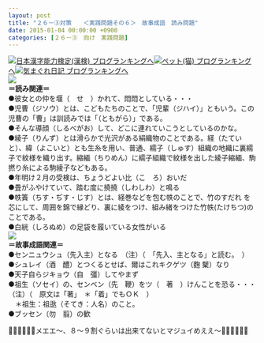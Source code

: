 ```yaml
---
layout: post
title: "２６－③対策　　＜実践問題その６＞　故事成語　読み問題"
date: 2015-01-04 00:00:00 +0900
categories: [２６－③　向け　実践問題]
---
```


[![](/syuusyuu9701/assets/images/２６－③対策-＜実践問題その６＞-故事成語-読み問題-br_c_3028_1.gif)](http://blog.with2.net/link.php?1659096:3028 "日本漢字能力検定(漢検) ブログランキングへ")[日本漢字能力検定(漢検) ブログランキングへ](http://blog.with2.net/link.php?1659096:3028)[![](/syuusyuu9701/assets/images/２６－③対策-＜実践問題その６＞-故事成語-読み問題-br_c_1348_1.gif)](http://blog.with2.net/link.php?1659096:1348 "ペット(猫) ブログランキングへ")[ペット(猫) ブログランキングへ](http://blog.with2.net/link.php?1659096:1348)[![](/syuusyuu9701/assets/images/２６－③対策-＜実践問題その６＞-故事成語-読み問題-br_c_9257_1.gif)](http://blog.with2.net/link.php?1659096:9257 "気まぐれ日記 ブログランキングへ")[気まぐれ日記 ブログランキングへ](http://blog.with2.net/link.php?1659096:9257)  
![](/syuusyuu9701/assets/images/２６－③対策-＜実践問題その６＞-故事成語-読み問題-3c2a80f61216e53feb2adcd70a0c0c20.jpg)  
**＝読み関連＝**  
●彼女との仲を堰（　せ　）かれて、悶悶としている・・・  
●児曹（ジソウ）とは、こどもたちのことで、「児輩（ジハイ）」ともいう。この児曹の「曹」は訓読みでは「（ともがら）」である。  
●そんな導顔（しるべがお）して、どこに連れていこうとしているのかな。  
●綾子（りんず）とは滑らかで光沢がある絹織物のことである。経（たていと）、緯（よこいと）とも生糸を用い、普通、繻子（しゅす）組織の地織に裏繻子で紋様を織り出す。縮緬（ちりめん）に繻子組織で紋様を出した綾子縮緬、駒撚り糸による駒綾子などもある。   
●年明け２月の受検は、ちょうどよい比（こ　ろ）おいだ  
●畳がふやけていて、踏む度に撓撓（しわしわ）と鳴る  
●帙簀（ちす・ぢす・じす）とは、経巻などを包む帙のことで、竹のすだれ を芯にして、周囲を錦で縁どり、裏に綾をつけ、組み緒をつけた竹帙(たけちつ)のことである。   
●白絖（しろぬめ）の足袋を履いている女性がいる  
![](/syuusyuu9701/assets/images/２６－③対策-＜実践問題その６＞-故事成語-読み問題-ddad980c6312cb1194ec624290ca276c.jpg)  
**＝故事成語関連＝**  
●センニュウシュ（先入主）となる　（注）（　「先入、主となる」と読む。　）  
●シュレイ（酒　醴）とつくるとせば、爾はこれキクゲツ（麴 櫱）なり  
●天子自らジキョウ（自　彊）してやまず  
●祖生（ソセイ）の、センベン（先　鞭）をツ（　著　）けんことを恐る・・・（注）（　原文は「著」　＊「着」でもＯＫ　）  
　＊祖生：祖逖（そてき：人名）のこと。  
●ブッセン（勿　翦）の歓  
  
👋👋👋🐑🐑🐑メエエ～、８～９割ぐらいは出来てないとマジュイめええ～🐑🐑🐑👋👋👋  
  